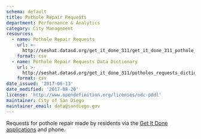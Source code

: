 ```yaml
---
schema: default
title: Pothole Repair Requests
department: Performance & Analytics
category: City Management
resources:
  - name: Pothole Repair Requests
    url: >-
      http://seshat.datasd.org/get_it_done_311/get_it_done_311_pothole_requests_datasd.csv
    format: csv
  - name: Pothole Repair Requests Data Dictionary
    url: >-
      http://seshat.datasd.org/get_it_done_311/potholes_requests_dictionary_datasd.csv
    format: csv
date_issued: '2017-06-13'
date_modified: '2017-08-20'
license: 'http://www.opendefinition.org/licenses/odc-pddl'
maintainer: City of San Diego
maintainer_email: data@sandiego.gov
---
```

Requests for pothole repair made by residents via the
<a href="https://www.sandiego.gov/get-it-done" target="_blank" rel="noopener">
Get It Done applications</a> and phone.
